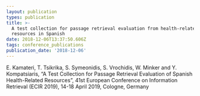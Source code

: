 ```yaml
---
layout: publication
types: publication
title: >-
  A test collection for passage retrieval evaluation from health-related
  resources in Spanish
date: 2018-12-06T13:37:50.606Z
tags: conference_publications
publication_date: '2018-12-06'
---
```

E. Kamateri, T. Tsikrika, S. Symeonidis, S. Vrochidis, W. Minker and Y. Kompatsiaris, “A Test Collection for Passage Retrieval Evaluation of Spanish Health-Related Resources”, 41st European Conference on Information Retrieval (ECIR 2019), 14-18 April 2019, Cologne, Germany

